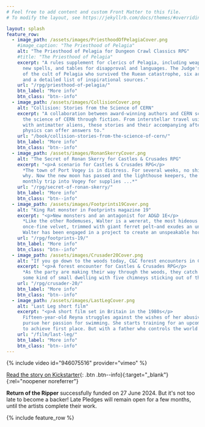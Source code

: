 ```yaml
---
# Feel free to add content and custom Front Matter to this file.
# To modify the layout, see https://jekyllrb.com/docs/themes/#overriding-theme-defaults

layout: splash
feature_row:
  - image_path: /assets/images/PriesthoodOfPelagiaCover.png
    #image_caption: "The Priesthood of Pelagia"
    alt: "The Priesthood of Pelagia for Dungeon Crawl Classics RPG"
    #title: "The Priesthood of Pelagia"
    excerpt: "A rules supplement for clerics of Pelagia, including weapons and armour, three
      new spells, and tables for disapproval and languages. The Judge's section includes details
      of the cult of Pelagia who survived the Ruean catastrophe, six artefacts and magical items
      and a detailed list of inspirational sources."
    url: "/rpg/priesthood-of-pelagia/"
    btn_label: "More info"
    btn_class: "btn--info"
  - image_path: /assets/images/CollisionCover.png
    alt: "Collision: Stories from the Science of CERN"
    excerpt: "A collaboration between award-winning authors and CERN scientists to explore
      the science of CERN through fiction. From interstellar travel using quantum tunnelling, to first contact
      with antimatter aliens, these stories and their accompanying afterwords explore the dark matters that only
      physics can offer answers to."
    url: "/book/collision-stories-from-the-science-of-cern/"
    btn_label: "More info"
    btn_class: "btn--info"
  - image_path: /assets/images/RonanSkerryCover.png
    alt: "The Secret of Ronan Skerry for Castles & Crusades RPG"
    excerpt: "<p>A scenario for Castles & Crusades RPG</p>
      *The town of Port Vogey is in distress. For several weeks, no ships have come into port, and noone knows
      why. Now the new moon has passed and the lighthouse keepers, the monks of a local Sea Goddess, have missed their
      monthly trip into Vogey for supplies ...*"
    url: "/rpg/secret-of-ronan-skerry/"
    btn_label: "More info"
    btn_class: "btn--info"
  - image_path: /assets/images/Footprints19Cover.png
    alt: "King Rat monster in Footprints magazine 19"
    excerpt: "<p>New monsters and an antagonist for AD&D 1E</p>
      *Like the other Rodemuses, Walter is a wererat, the most hideous of his clan. He wears decaying robes—made of
      once-fine velvet, trimmed with giant ferret pelt—and exudes an unhealthy stink of urine and decayed flesh. 
      Walter has been engaged in a project to create an unspeakable horror, a King Rat.*"
    url: "/rpg/footprints-19/"
    btn_label: "More info"
    btn_class: "btn--info"
  - image_path: /assets/images/Crusader20Cover.png
    alt: "If you go down to the woods today, C&C forest encounters in Crusader Journal 20"
    excerpt: "<p>A forest encounter for Castles & Crusades RPG</p>
      *As the party are making their way through the woods, they catch sight of a curious structure. It looks like
      some kind of small dwelling with five chimneys sticking out of the top—or an oddly-constructed pipe-organ made of mud …*"
    url: "/rpg/crusader-20/"
    btn_label: "More info"
    btn_class: "btn--info"
  - image_path: /assets/images/LastLegCover.png
    alt: "Last Leg short film"
    excerpt: "<p>A short film set in Britain in the 1980s</p>
      Fifteen-year-old Reyna struggles against the wishes of her abusive father to
      pursue her passion for swimming. She starts training for an upcoming competition at her secondary school, aspiring
      to achieve first place. But with a father who controls the world around her, her goal to win is tested."
    url: "/film/last-leg/"
    btn_label: "More info"
    btn_class: "btn--info"
---
```


{% include video id="946075516" provider="vimeo" %}

[Read the story on Kickstarter](https://www.kickstarter.com/projects/michaeldavisphd/return-of-the-ripper-a-l1-horror-adventure-for-dcc-rpg?ref=7vlts0){: .btn .btn--info}{:target="_blank"}{:rel="noopener noreferrer"}
<p><b>Return of the Ripper</b> successfully funded on 27 June 2024. But it's not too late to become a backer! Late Pledges will remain open for a few months, until the artists complete their work.</p>

{% include feature_row %}
